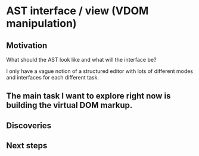 # AST interface / view (VDOM manipulation)

## Motivation

What should the AST look like and what will the interface be?

I only have a vague notion of a structured editor with lots of different modes
and interfaces for each different task.

The main task I want to explore right now is building the virtual DOM markup.
--------------------------------------------------------------------------------

## Discoveries


## Next steps


